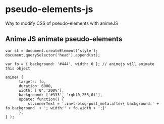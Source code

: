 # pseudo-elements-js
Way to modify CSS of pseudo-elements with animeJS

## Anime JS animate pseudo-elements
```
var st = document.createElement('style');
document.querySelector('head').append(st);

var fo = { background: '#444', width: 0 }; // animejs will animate this object

anime( {
      targets: fo,
      duration: 6000,
      width: ['0','200%'],
      background: ['#333', 'rgb(0,255,0)'],
      update: function() {
          st.innerText = '.invt-blog-post_meta:after{ background:' + fo.background  + '; width:' + fo.width + ';}'
      },
} );
```
